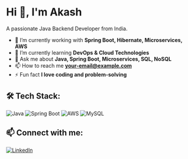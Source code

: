 # Hi 👋, I'm Akash

A passionate Java Backend Developer from India.

- 🔭 I’m currently working with **Spring Boot, Hibernate, Microservices, AWS**
- 🌱 I’m currently learning **DevOps & Cloud Technologies**
- 💬 Ask me about **Java, Spring Boot, Microservices, SQL, NoSQL**
- 📫 How to reach me **your-email@example.com**
- ⚡ Fun fact **I love coding and problem-solving**

## 🛠️ Tech Stack:
![Java](https://img.shields.io/badge/Java-ED8B00?style=for-the-badge&logo=java&logoColor=white)
![Spring Boot](https://img.shields.io/badge/Spring_Boot-6DB33F?style=for-the-badge&logo=spring-boot&logoColor=white)
![AWS](https://img.shields.io/badge/AWS-232F3E?style=for-the-badge&logo=amazon-aws&logoColor=white)
![MySQL](https://img.shields.io/badge/MySQL-005C84?style=for-the-badge&logo=mysql&logoColor=white)

## 📫 Connect with me:
[![LinkedIn](https://img.shields.io/badge/LinkedIn-0A66C2?style=for-the-badge&logo=linkedin&logoColor=white)](https://www.linkedin.com/in/YOUR_LINKEDIN)
